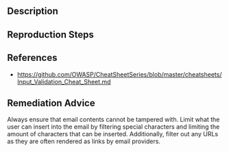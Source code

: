 ## Description


## Reproduction Steps


## References

- https://github.com/OWASP/CheatSheetSeries/blob/master/cheatsheets/Input_Validation_Cheat_Sheet.md


## Remediation Advice

Always ensure that email contents cannot be tampered with. Limit what the user can insert into the email by filtering special characters and limiting the amount of characters that can be inserted. Additionally, filter out any URLs as they are often rendered as links by email providers.

